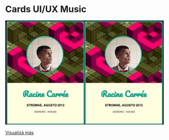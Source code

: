 # Cards UI/UX Music
![img](screenshot.png)
 
[Visualizá más](http://codepen.io/yerlinmatu/pen/oYmLvN)
